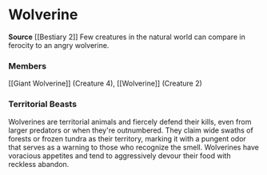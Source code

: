 ﻿---
creature_family: Wolverine
id: '160'
name: Wolverine
rarity: Common
source: '[[DATABASE/source/Bestiary 2|Bestiary 2]]'
trait: null
type: Creature Family

---
# Wolverine

**Source** [[Bestiary 2]] 
Few creatures in the natural world can compare in ferocity to an angry wolverine.

### Members

[[Giant Wolverine]] (Creature 4), [[Wolverine]] (Creature 2)

###  Territorial Beasts

Wolverines are territorial animals and fiercely defend their kills, even from larger predators or when they're outnumbered. They claim wide swaths of forests or frozen tundra as their territory, marking it with a pungent odor that serves as a warning to those who recognize the smell. Wolverines have voracious appetites and tend to aggressively devour their food with reckless abandon.